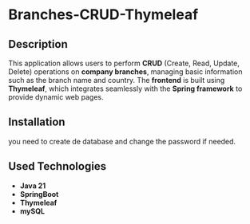 # Branches-CRUD-Thymeleaf

## Description
This application allows users to perform **CRUD** (Create, Read, Update, Delete) operations on **company branches**, managing basic information such as the branch name and country. The **frontend** is built using **Thymeleaf**, which integrates seamlessly with the **Spring framework** to provide dynamic web pages.

## Installation
you need to create de database and change the password if needed.

## Used Technologies
* **Java 21**
* **SpringBoot**
* **Thymeleaf**
* **mySQL**

